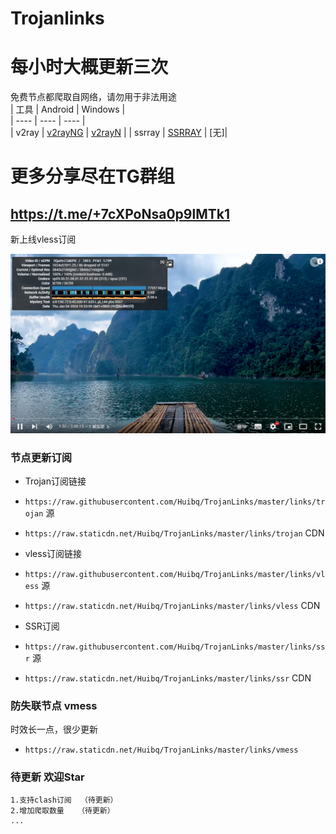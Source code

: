 # Trojanlinks
# 每小时大概更新三次
免费节点都爬取自网络，请勿用于非法用途  
|  工具  | Android  | Windows  |  
|  ----  | ----   | ----  |  
| v2ray  | [v2rayNG](https://github.com/2dust/v2rayNG/releases) | [v2rayN](https://github.com/2dust/v2rayN/releases) |
| ssrray  | [SSRRAY](https://github.com/xxf098/shadowsocksr-v2ray-trojan-android/releases) |  [无]|
  
# 更多分享尽在TG群组
## https://t.me/+7cXPoNsa0p9lMTk1

新上线vless订阅

![img_2.png](md/测试图.png)

### 节点更新订阅
- Trojan订阅链接
- `https://raw.githubusercontent.com/Huibq/TrojanLinks/master/links/trojan`  源
- `https://raw.staticdn.net/Huibq/TrojanLinks/master/links/trojan`  CDN

- vless订阅链接
- `https://raw.githubusercontent.com/Huibq/TrojanLinks/master/links/vless`  源
- `https://raw.staticdn.net/Huibq/TrojanLinks/master/links/vless`  CDN

- SSR订阅
- `https://raw.githubusercontent.com/Huibq/TrojanLinks/master/links/ssr`  源
- `https://raw.staticdn.net/Huibq/TrojanLinks/master/links/ssr`  CDN

### 防失联节点  vmess
时效长一点，很少更新
- `https://raw.staticdn.net/Huibq/TrojanLinks/master/links/vmess`

### 待更新 欢迎Star
```any
1.支持clash订阅  （待更新）
2.增加爬取数量   （待更新）
...
```
